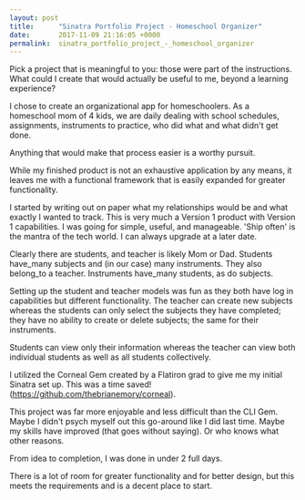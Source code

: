 ```yaml
---
layout: post
title:      "Sinatra Portfolio Project - Homeschool Organizer"
date:       2017-11-09 21:16:05 +0000
permalink:  sinatra_portfolio_project_-_homeschool_organizer
---
```



Pick a project that is meaningful to you: those were part of the instructions.  What could I create that would actually be useful to me, beyond a learning experience?

I chose to create an organizational app for homeschoolers.  As a homeschool mom of 4 kids, we are daily dealing with school schedules, assignments, instruments to practice, who did what and what didn't get done.  

Anything that would make that process easier is a worthy pursuit.

While my finished product is not an exhaustive application by any means, it leaves me with a functional framework that is easily expanded for greater functionality.

I started by writing out on paper what my relationships would be and what exactly I wanted to track.  This is very much a Version 1 product with Version 1 capabilities.  I was going for simple, useful, and manageable.  'Ship often' is the mantra of the tech world.  I can always upgrade at a later date.

Clearly there are students, and teacher is likely Mom or Dad.  Students have_many subjects and (in our case) many instruments.  They also belong_to a teacher.  Instruments have_many students, as do subjects.

Setting up the student and teacher models was fun as they both have log in capabilities but different functionality.  The teacher can create new subjects whereas the students can only select the subjects they have completed; they have no ability to create or delete subjects; the same for their instruments.

Students can view only their information whereas the teacher can view both individual students as well as all students collectively.

I utilized the Corneal Gem created by a Flatiron grad to give me my initial Sinatra set up.  This was a time saved!  (https://github.com/thebrianemory/corneal).

This project was far more enjoyable and less difficult than the CLI Gem.  Maybe I didn't psych myself out this go-around like I did last time. Maybe my skills have improved (that goes without saying). Or who knows what other reasons.  

From idea to completion, I was done in under 2 full days.

There is a lot of room for greater functionality and for better design, but this meets the requirements and is a decent place to start.



